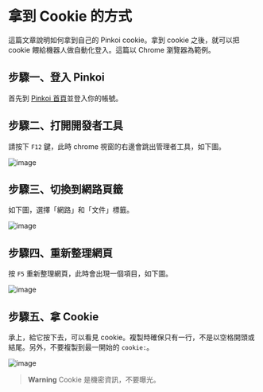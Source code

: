 # 拿到 Cookie 的方式

這篇文章說明如何拿到自己的 Pinkoi cookie。拿到 cookie 之後，就可以把 cookie 餵給機器人做自動化登入。這篇以 Chrome 瀏覽器為範例。

## 步驟一、登入 Pinkoi

首先到 [Pinkoi 首頁](https://www.pinkoi.com/)並登入你的帳號。

## 步驟二、打開開發者工具

請按下 `F12` 鍵，此時 chrome 視窗的右邊會跳出管理者工具，如下圖。

![image](https://user-images.githubusercontent.com/39057640/173961247-ef9e6ef3-de6e-4a25-99fb-75cc9e8ad61f.png)

## 步驟三、切換到網路頁籤

如下圖，選擇「網路」和「文件」標籤。

![image](https://user-images.githubusercontent.com/39057640/173961616-4c8df04f-8bdb-4dc4-9038-780d7523e641.png)

## 步驟四、重新整理網頁

按 `F5` 重新整理網頁，此時會出現一個項目，如下圖。

![image](https://user-images.githubusercontent.com/39057640/173961727-ee17f3d8-962b-412f-b533-ca8dd96542bc.png)

## 步驟五、拿 Cookie

承上，給它按下去，可以看見 cookie。複製時確保只有一行，不是以空格開頭或結尾。另外，不要複製到最一開始的 `cookie:`。

![image](https://user-images.githubusercontent.com/39057640/173962283-4cc99c35-892a-4833-a18f-5ecc9cc20dcf.png)

> **Warning**
> Cookie 是機密資訊，不要曝光。
